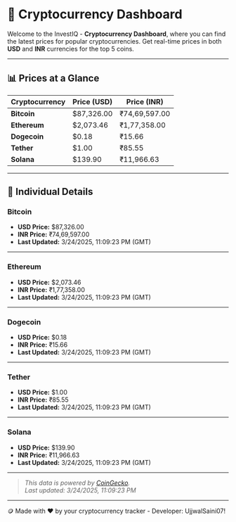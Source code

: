 
# 🚀 Cryptocurrency Dashboard

Welcome to the InvestIQ - **Cryptocurrency Dashboard**, where you can find the latest prices for popular cryptocurrencies. Get real-time prices in both **USD** and **INR** currencies for the top 5 coins.

---

## 📊 Prices at a Glance

| **Cryptocurrency** | **Price (USD)**       | **Price (INR)**        |
|---------------------|-----------------------|------------------------|
| **Bitcoin**   | $87,326.00 | ₹74,69,597.00 |
| **Ethereum**   | $2,073.46 | ₹1,77,358.00 |
| **Dogecoin**   | $0.18 | ₹15.66 |
| **Tether**   | $1.00 | ₹85.55 |
| **Solana**   | $139.90 | ₹11,966.63 |

---

## 📌 Individual Details

### Bitcoin

- **USD Price:** $87,326.00
- **INR Price:** ₹74,69,597.00
- **Last Updated:** 3/24/2025, 11:09:23 PM (GMT)
---


### Ethereum

- **USD Price:** $2,073.46
- **INR Price:** ₹1,77,358.00
- **Last Updated:** 3/24/2025, 11:09:23 PM (GMT)
---


### Dogecoin

- **USD Price:** $0.18
- **INR Price:** ₹15.66
- **Last Updated:** 3/24/2025, 11:09:23 PM (GMT)
---


### Tether

- **USD Price:** $1.00
- **INR Price:** ₹85.55
- **Last Updated:** 3/24/2025, 11:09:23 PM (GMT)
---


### Solana

- **USD Price:** $139.90
- **INR Price:** ₹11,966.63
- **Last Updated:** 3/24/2025, 11:09:23 PM (GMT)
---


> _This data is powered by [CoinGecko](https://www.coingecko.com)._  
> _Last updated: 3/24/2025, 11:09:23 PM_  

---
🪙 Made with ❤️ by your cryptocurrency tracker - Developer: UjjwalSaini07!
